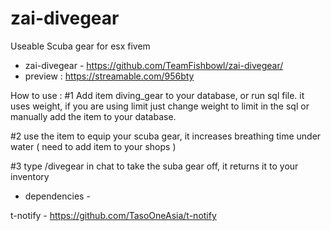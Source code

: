 # zai-divegear
Useable Scuba gear for esx fivem

* zai-divegear - https://github.com/TeamFishbowl/zai-divegear/
* preview : https://streamable.com/956bty

How to use :
#1 Add item diving_gear to your database, or run sql file. it uses weight, if you are using limit just change weight to limit in the sql or manually add the item to your database.

#2 use the item to equip your scuba gear, it increases breathing time under water ( need to add item to your shops )

#3 type /divegear in chat to take the suba gear off, it returns it to your inventory

* dependencies - 

t-notify - https://github.com/TasoOneAsia/t-notify
